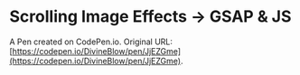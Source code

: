 # Scrolling Image Effects -> GSAP & JS

A Pen created on CodePen.io. Original URL: [https://codepen.io/DivineBlow/pen/JjEZGme](https://codepen.io/DivineBlow/pen/JjEZGme).



